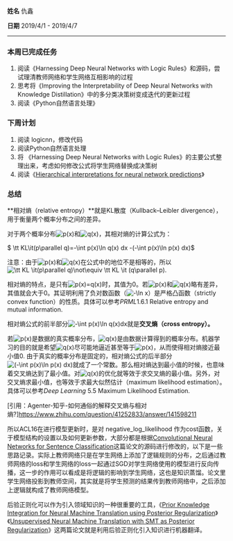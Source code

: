 **姓名** 仇鑫

**日期** 2019/4/1 - 2019/4/7

---

### 本周已完成任务

1. 阅读《Harnessing Deep Neural Networks with Logic Rules》和源码，尝试理清教师网络和学生网络互相影响的过程
2. 思考将《Improving the Interpretability of Deep Neural Networks with Knowledge Distillation》中的多分类决策树变成迭代的更新过程
3. 阅读《Python自然语言处理》

### 下周计划

1. 阅读 logicnn，修改代码
2. 阅读Python自然语言处理
3. 将 《Harnessing Deep Neural Networks with Logic Rules》的主要公式整理出来，考虑如何修改公式将学生网络替换成决策树
4. 阅读《[Hierarchical interpretations for neural network predictions](https://openreview.net/pdf?id=SkEqro0ctQ)》

### 总结



**相对熵（relative entropy）**就是KL散度（Kullback–Leibler divergence），用于衡量两个概率分布之间的差异。

对于两个概率分布![p(x)](https://www.zhihu.com/equation?tex=p%28x%29)和![q(x)](https://www.zhihu.com/equation?tex=q%28x%29)，其相对熵的计算公式为：

$ \tt KL\it(p\parallel q)=-\int p(x)\ln q(x) dx -(-\int p(x)\ln p(x) dx)$

注意：由于![p(x)](https://www.zhihu.com/equation?tex=p%28x%29)和![q(x)](https://www.zhihu.com/equation?tex=q%28x%29)在公式中的地位不是相等的，所以![\tt KL \it(p\parallel q)\not\equiv \tt KL \it (q\parallel p)](https://www.zhihu.com/equation?tex=%5Ctt+KL+%5Cit%28p%5Cparallel+q%29%5Cnot%5Cequiv+%5Ctt+KL+%5Cit+%28q%5Cparallel+p%29).

相对熵的特点，是只有![p(x)=q(x)](https://www.zhihu.com/equation?tex=p%28x%29%3Dq%28x%29)时，其值为0。若![p(x)](https://www.zhihu.com/equation?tex=p%28x%29)和![q(x)](https://www.zhihu.com/equation?tex=q%28x%29)略有差异，其值就会大于0。其证明利用了负对数函数（![-\ln x](https://www.zhihu.com/equation?tex=-%5Cln+x)）是严格凸函数（strictly convex function）的性质。具体可以参考*PRML*1.6.1 Relative entropy and mutual information.

相对熵公式的前半部分![-\int p(x)\ln q(x)dx](https://www.zhihu.com/equation?tex=-%5Cint+p%28x%29%5Cln+q%28x%29dx)就是**交叉熵（cross entropy）。**

若![p(x)](https://www.zhihu.com/equation?tex=p%28x%29)是数据的真实概率分布，![q(x)](https://www.zhihu.com/equation?tex=q%28x%29)是由数据计算得到的概率分布。机器学习的目的就是希望![q(x)](https://www.zhihu.com/equation?tex=q%28x%29)尽可能地逼近甚至等于![p(x)](https://www.zhihu.com/equation?tex=p%28x%29)，从而使得相对熵接近最小值0. 由于真实的概率分布是固定的，相对熵公式的后半部分![(-\int p(x)\ln p(x) dx)](https://www.zhihu.com/equation?tex=%28-%5Cint+p%28x%29%5Cln+p%28x%29+dx%29)就成了一个常数。那么相对熵达到最小值的时候，也意味着交叉熵达到了最小值。对![q(x)](https://www.zhihu.com/equation?tex=q%28x%29)的优化就等效于求交叉熵的最小值。另外，对交叉熵求最小值，也等效于求最大似然估计（maximum likelihood estimation）。具体可以参考*Deep Learning* 5.5 Maximum Likelihood Estimation.

[引用：Agenter-知乎-如何通俗的解释交叉熵与相对熵?]https://www.zhihu.com/question/41252833/answer/141598211

所以ACL16在进行模型更新时，是对 negative_log_likelihood 作为cost函数，关于模型结构的设置以及如何更新参数，大部分都是根据[Convolutional Neural Networks for Sentence Classification](https://arxiv.org/pdf/1408.5882.pdf)这篇论文的源码进行修改的，以下是一些思路记录。实际上教师网络只是在学生网络上添加了逻辑规则的分布，之后通过教师网络的loss和学生网络的loss一起通过SGD对学生网络使用的模型进行反向传播，这一步的作用可以看成是将逻辑的影响到学生网络，这也是知识蒸馏。论文里学生网络投影到教师空间，其实就是将学生预测的结果传到教师网络中，之后添加上逻辑就构成了教师网络模型。

后验正则化可以作为引入领域知识的一种很重要的工具，《[Prior Knowledge Integration for Neural Machine Translation using Posterior Regularization](http://nlp.csai.tsinghua.edu.cn/~ly/papers/acl2017_zjc.pdf)》《[Unsupervised Neural Machine Translation with
SMT as Posterior Regularization](https://arxiv.org/pdf/1901.04112.pdf)》这两篇论文就是利用后验正则化引入知识进行机器翻译。

